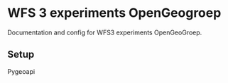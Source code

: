 # WFS 3 experiments OpenGeogroep
Documentation and config for WFS3 experiments OpenGeoGroep.

## Setup
Pygeoapi 

